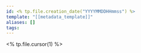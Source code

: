 ```yaml
---
id: <% tp.file.creation_date("YYYYMMDDHHmmss") %>
template: "[[metadata_template]]"
aliases: []
tags:
---
```


<% tp.file.cursor(1) %>